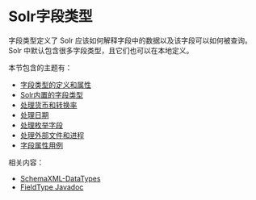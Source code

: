 # Solr字段类型

字段类型定义了 Solr 应该如何解释字段中的数据以及该字段可以如何被查询。
Solr 中默认包含很多字段类型，且它们也可以在本地定义。

本节包含的主题有：

* [字段类型的定义和属性](./definition.md)
* [Solr内置的字段类型](./included.md)
* [处理货币和转换率](./currency.md)
* [处理日期](./date.md)
* [处理枚举字段](./enum.md)
* [处理外部文件和进程](./file_and_process.md)
* [字段属性用例](./prop_use_case.md)

相关内容：

* [SchemaXML-DataTypes](http://wiki.apache.org/solr/SchemaXml#Data_Types)
* [FieldType Javadoc](http://lucene.apache.org/solr/5_2_0/solr-core/org/apache/solr/schema/FieldType.html)
